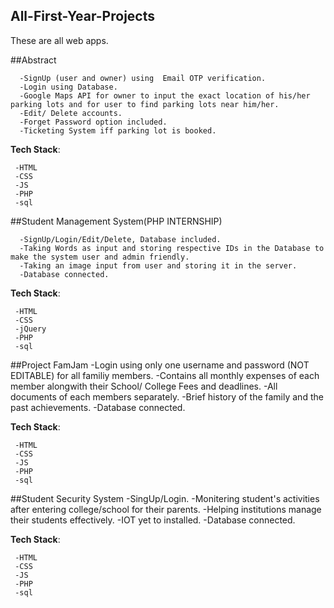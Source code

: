 ## All-First-Year-Projects
These are all web apps.


##Abstract

      -SignUp (user and owner) using  Email OTP verification.
      -Login using Database.
      -Google Maps API for owner to input the exact location of his/her parking lots and for user to find parking lots near him/her.
      -Edit/ Delete accounts.
      -Forget Password option included.
      -Ticketing System iff parking lot is booked.

**Tech Stack**:

     -HTML
     -CSS
     -JS
     -PHP
     -sql

##Student Management System(PHP INTERNSHIP)

      -SignUp/Login/Edit/Delete, Database included.
      -Taking Words as input and storing respective IDs in the Database to make the system user and admin friendly.
      -Taking an image input from user and storing it in the server.
      -Database connected.

**Tech Stack**:

     -HTML
     -CSS
     -jQuery
     -PHP
     -sql


##Project FamJam
      -Login using only one username and password (NOT EDITABLE) for all familiy members.
      -Contains all monthly expenses of each member alongwith their School/ College Fees and deadlines.
      -All documents of each members separately.
      -Brief history of the family and the past achievements.
      -Database connected.

 **Tech Stack**:

     -HTML
     -CSS
     -JS
     -PHP
     -sql

##Student Security System
      -SingUp/Login.
      -Monitering student's activities after entering college/school for their parents.
      -Helping institutions manage their students effectively.
      -IOT yet to installed.
      -Database connected.

**Tech Stack**:

     -HTML
     -CSS
     -JS
     -PHP
     -sql